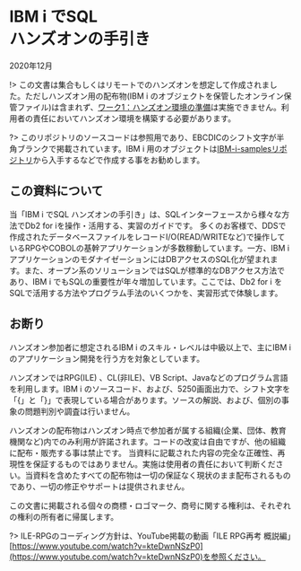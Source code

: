# IBM i でSQL<BR>ハンズオンの手引き
2020年12月

!> この文書は集合もしくはリモートでのハンズオンを想定して作成されました。ただしハンズオン用の配布物(IBM i のオブジェクトを保管したオンライン保管ファイル)は含まれず、[ワーク1：ハンズオン環境の準備](http://localhost:3000/#/1_%E4%BA%8B%E5%89%8D%E6%BA%96%E5%82%99?id=%e3%83%af%e3%83%bc%e3%82%af1%ef%bc%9a%e3%83%8f%e3%83%b3%e3%82%ba%e3%82%aa%e3%83%b3%e7%92%b0%e5%a2%83%e3%81%ae%e6%ba%96%e5%82%99)は実施できません。利用者の責任においてハンズオン環境を構築する必要があります。

?> このリポジトリのソースコードは参照用であり、EBCDICのシフト文字が半角ブランクで掲載されています。IBM i 用のオブジェクトは[IBM-i-samplesリポジトリ](https://github.com/GuriCat/IBM-i-samples)から入手するなどで作成する事をお勧めします。

## この資料について

当「IBM i でSQL ハンズオンの手引き」は、SQLインターフェースから様々な方法でDb2 for iを操作・活用する、実習のガイドです。
多くのお客様で、DDSで作成されたデータベースファイルをレコードI/O(READ/WRITEなど)で操作しているRPGやCOBOLの基幹アプリケーションが多数稼動しています。一方、IBM i アプリケーションのモダナイゼーションにはDBアクセスのSQL化が望まれます。また、オープン系のソリューションではSQLが標準的なDBアクセス方法であり、IBM i でもSQLの重要性が年々増加しています。ここでは、Db2 for i をSQLで活用する方法やプログラム手法のいくつかを、実習形式で体験します。

## お断り

ハンズオン参加者に想定されるIBM i のスキル・レベルは中級以上で、主にIBM i のアプリケーション開発を行う方を対象としています。

ハンズオンではRPG(ILE) 、CL(非ILE)、VB Script、Javaなどのプログラム言語を利用します。IBM i のソースコード、および、5250画面出力で、シフト文字を「{」と「}」で表現している場合があります。ソースの解説、および、個別の事象の問題判別や調査は行いません。

ハンズオンの配布物はハンズオン時点で参加者が属する組織(企業、団体、教育機関など)内でのみ利用が許諾されます。コードの改変は自由ですが、他の組織に配布・販売する事は禁止です。
当資料に記載された内容の完全な正確性、再現性を保証するものではありません。実施は使用者の責任において判断ください。当資料を含めたすべての配布物は一切の保証なく現状のまま配布されるものであり、一切の修正やサポートは提供されません。

この文書に掲載される個々の商標・ロゴマーク、商号に関する権利は、それぞれの権利の所有者に帰属します。

?> ILE-RPGのコーディング方針は、YouTube掲載の動画「ILE RPG再考 概説編」[https://www.youtube.com/watch?v=kteDwnNSzP0](https://www.youtube.com/watch?v=kteDwnNSzP0)を参照ください。
